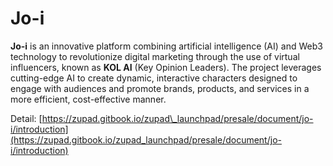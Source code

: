 # Jo-i

**Jo-i** is an innovative platform combining artificial intelligence (AI) and Web3 technology to revolutionize digital marketing through the use of virtual influencers, known as **KOL AI** (Key Opinion Leaders). The project leverages cutting-edge AI to create dynamic, interactive characters designed to engage with audiences and promote brands, products, and services in a more efficient, cost-effective manner.

Detail: [https://zupad.gitbook.io/zupad\_launchpad/presale/document/jo-i/introduction](https://zupad.gitbook.io/zupad_launchpad/presale/document/jo-i/introduction)
